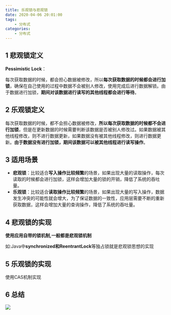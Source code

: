 ```yaml
---
title: 乐观锁与悲观锁
date: 2020-04-06 20:01:00
tags:
    - 分布式
categories:
    - 分布式
---
```



## 1 悲观锁定义

**Pessimistic Lock**：

每次获取数据的时候，都会担心数据被修改，所以**每次获取数据的时候都会进行加锁**，确保在自己使用的过程中数据不会被别人修改，使用完成后进行数据解锁。由于数据进行加锁，**期间对该数据进行读写的其他线程都会进行等待**。

## 2 乐观锁定义

每次获取数据的时候，都不会担心数据被修改，**所以每次获取数据的时候都不会进行加锁**，但是在更新数据的时候需要判断该数据是否被别人修改过。如果数据被其他线程修改，则不进行数据更新，如果数据没有被其他线程修改，则进行数据更新。**由于数据没有进行加锁，期间该数据可以被其他线程进行读写操作**。



## 3 适用场景

- **悲观锁**：比较适合**写入操作比较频繁**的场景，如果出现大量的读取操作，每次读取的时候都会进行加锁，这样会增加大量的锁的开销，降低了系统的吞吐量。
- **乐观锁**：比较适合**读取操作比较频繁**的场景，如果出现大量的写入操作，数据发生冲突的可能性就会增大，为了保证数据的一致性，应用层需要不断的重新获取数据，这样会增加大量的查询操作，降低了系统的吞吐量。



## 4 悲观锁的实现

**使用应用自带的锁机制,一般都是悲观锁机制**

如:Java中**synchronized和ReentrantLock**等独占锁就是悲观锁思想的实现



## 5 乐观锁的实现

使用CAS机制实现



## 6 总结

![](http://dist415.oss-cn-beijing.aliyuncs.com/dislock.png)

